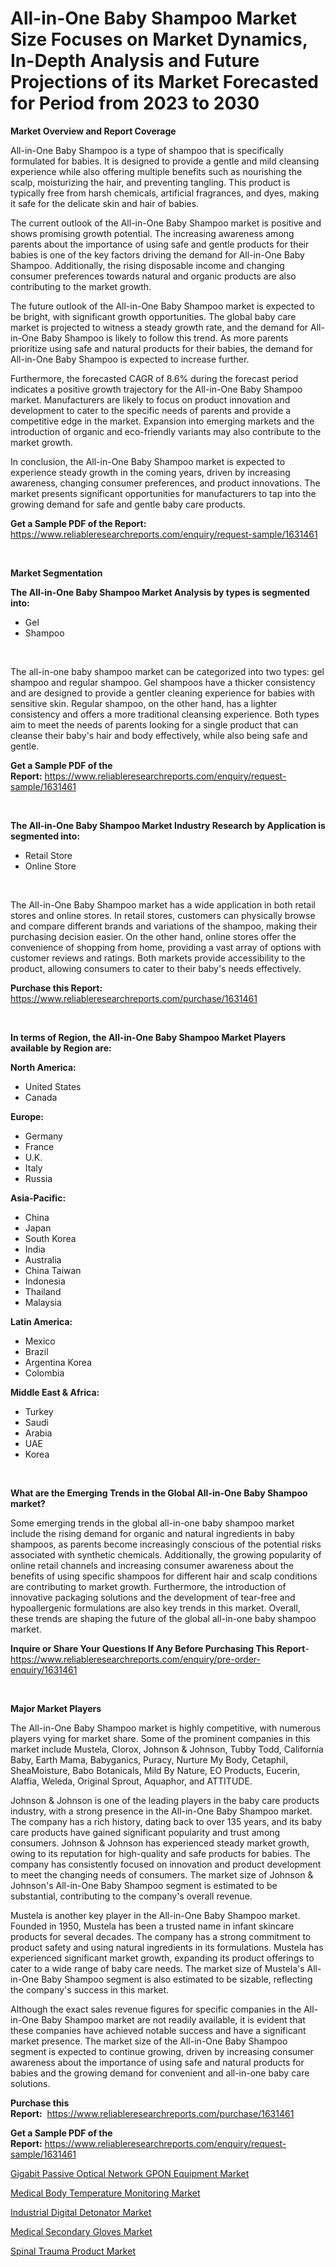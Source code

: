<p><h1>All-in-One Baby Shampoo Market Size Focuses on Market Dynamics, In-Depth Analysis and Future Projections of its Market Forecasted for Period from 2023 to 2030</h1></p><p><strong>Market Overview and Report Coverage</strong></p>
<p><p>All-in-One Baby Shampoo is a type of shampoo that is specifically formulated for babies. It is designed to provide a gentle and mild cleansing experience while also offering multiple benefits such as nourishing the scalp, moisturizing the hair, and preventing tangling. This product is typically free from harsh chemicals, artificial fragrances, and dyes, making it safe for the delicate skin and hair of babies.</p><p>The current outlook of the All-in-One Baby Shampoo market is positive and shows promising growth potential. The increasing awareness among parents about the importance of using safe and gentle products for their babies is one of the key factors driving the demand for All-in-One Baby Shampoo. Additionally, the rising disposable income and changing consumer preferences towards natural and organic products are also contributing to the market growth.</p><p>The future outlook of the All-in-One Baby Shampoo market is expected to be bright, with significant growth opportunities. The global baby care market is projected to witness a steady growth rate, and the demand for All-in-One Baby Shampoo is likely to follow this trend. As more parents prioritize using safe and natural products for their babies, the demand for All-in-One Baby Shampoo is expected to increase further.</p><p>Furthermore, the forecasted CAGR of 8.6% during the forecast period indicates a positive growth trajectory for the All-in-One Baby Shampoo market. Manufacturers are likely to focus on product innovation and development to cater to the specific needs of parents and provide a competitive edge in the market. Expansion into emerging markets and the introduction of organic and eco-friendly variants may also contribute to the market growth.</p><p>In conclusion, the All-in-One Baby Shampoo market is expected to experience steady growth in the coming years, driven by increasing awareness, changing consumer preferences, and product innovations. The market presents significant opportunities for manufacturers to tap into the growing demand for safe and gentle baby care products.</p></p>
<p><strong>Get a Sample PDF of the Report:</strong> <a href="https://www.reliableresearchreports.com/enquiry/request-sample/1631461">https://www.reliableresearchreports.com/enquiry/request-sample/1631461</a></p>
<p>&nbsp;</p>
<p><strong>Market Segmentation</strong></p>
<p><strong>The All-in-One Baby Shampoo Market Analysis by types is segmented into:</strong></p>
<p><ul><li>Gel</li><li>Shampoo</li></ul></p>
<p>&nbsp;</p>
<p><p>The all-in-one baby shampoo market can be categorized into two types: gel shampoo and regular shampoo. Gel shampoos have a thicker consistency and are designed to provide a gentler cleaning experience for babies with sensitive skin. Regular shampoo, on the other hand, has a lighter consistency and offers a more traditional cleansing experience. Both types aim to meet the needs of parents looking for a single product that can cleanse their baby's hair and body effectively, while also being safe and gentle.</p></p>
<p><strong>Get a Sample PDF of the Report:</strong>&nbsp;<a href="https://www.reliableresearchreports.com/enquiry/request-sample/1631461">https://www.reliableresearchreports.com/enquiry/request-sample/1631461</a></p>
<p>&nbsp;</p>
<p><strong>The All-in-One Baby Shampoo Market Industry Research by Application is segmented into:</strong></p>
<p><ul><li>Retail Store</li><li>Online Store</li></ul></p>
<p>&nbsp;</p>
<p><p>The All-in-One Baby Shampoo market has a wide application in both retail stores and online stores. In retail stores, customers can physically browse and compare different brands and variations of the shampoo, making their purchasing decision easier. On the other hand, online stores offer the convenience of shopping from home, providing a vast array of options with customer reviews and ratings. Both markets provide accessibility to the product, allowing consumers to cater to their baby's needs effectively.</p></p>
<p><strong>Purchase this Report:</strong>&nbsp; <a href="https://www.reliableresearchreports.com/purchase/1631461">https://www.reliableresearchreports.com/purchase/1631461</a></p>
<p>&nbsp;</p>
<p><strong>In terms of Region, the All-in-One Baby Shampoo Market Players available by Region are:</strong></p>
<p>
    <p> <strong> North America: </strong>
        <ul>
            <li>United States</li>
            <li>Canada</li>
        </ul>
        </p> 
    <p> <strong> Europe: </strong>
        <ul>
            <li>Germany</li>
            <li>France</li>
            <li>U.K.</li>
            <li>Italy</li>
            <li>Russia</li>
        </ul>
        </p> 
    <p> <strong> Asia-Pacific: </strong>
        <ul>
            <li>China</li>
            <li>Japan</li>
            <li>South Korea</li>
            <li>India</li>
            <li>Australia</li>
            <li>China Taiwan</li>
            <li>Indonesia</li>
            <li>Thailand</li>
            <li>Malaysia</li>
        </ul>
        </p> 
    <p> <strong> Latin America: </strong>
        <ul>
            <li>Mexico</li>
            <li>Brazil</li>
            <li>Argentina Korea</li>
            <li>Colombia</li>
        </ul>
        </p> 
    <p> <strong> Middle East & Africa: </strong>
        <ul>
            <li>Turkey</li>
            <li>Saudi</li>
            <li>Arabia</li>
            <li>UAE</li>
            <li>Korea</li>
        </ul>
    </p>
    </p>
<p>&nbsp;</p>
<p><strong>What are the Emerging Trends in the Global All-in-One Baby Shampoo market?</strong></p>
<p><p>Some emerging trends in the global all-in-one baby shampoo market include the rising demand for organic and natural ingredients in baby shampoos, as parents become increasingly conscious of the potential risks associated with synthetic chemicals. Additionally, the growing popularity of online retail channels and increasing consumer awareness about the benefits of using specific shampoos for different hair and scalp conditions are contributing to market growth. Furthermore, the introduction of innovative packaging solutions and the development of tear-free and hypoallergenic formulations are also key trends in this market. Overall, these trends are shaping the future of the global all-in-one baby shampoo market.</p></p>
<p><strong>Inquire or Share Your Questions If Any Before Purchasing This Report</strong>- <a href="https://www.reliableresearchreports.com/enquiry/pre-order-enquiry/1631461">https://www.reliableresearchreports.com/enquiry/pre-order-enquiry/1631461</a></p>
<p>&nbsp;</p>
<p><strong>Major Market Players</strong></p>
<p><p>The All-in-One Baby Shampoo market is highly competitive, with numerous players vying for market share. Some of the prominent companies in this market include Mustela, Clorox, Johnson & Johnson, Tubby Todd, California Baby, Earth Mama, Babyganics, Puracy, Nurture My Body, Cetaphil, SheaMoisture, Babo Botanicals, Mild By Nature, EO Products, Eucerin, Alaffia, Weleda, Original Sprout, Aquaphor, and ATTITUDE.</p><p>Johnson & Johnson is one of the leading players in the baby care products industry, with a strong presence in the All-in-One Baby Shampoo market. The company has a rich history, dating back to over 135 years, and its baby care products have gained significant popularity and trust among consumers. Johnson & Johnson has experienced steady market growth, owing to its reputation for high-quality and safe products for babies. The company has consistently focused on innovation and product development to meet the changing needs of consumers. The market size of Johnson & Johnson's All-in-One Baby Shampoo segment is estimated to be substantial, contributing to the company's overall revenue.</p><p>Mustela is another key player in the All-in-One Baby Shampoo market. Founded in 1950, Mustela has been a trusted name in infant skincare products for several decades. The company has a strong commitment to product safety and using natural ingredients in its formulations. Mustela has experienced significant market growth, expanding its product offerings to cater to a wide range of baby care needs. The market size of Mustela's All-in-One Baby Shampoo segment is also estimated to be sizable, reflecting the company's success in this market.</p><p>Although the exact sales revenue figures for specific companies in the All-in-One Baby Shampoo market are not readily available, it is evident that these companies have achieved notable success and have a significant market presence. The market size of the All-in-One Baby Shampoo segment is expected to continue growing, driven by increasing consumer awareness about the importance of using safe and natural products for babies and the growing demand for convenient and all-in-one baby care solutions.</p></p>
<p><strong>Purchase this Report:</strong>&nbsp;&nbsp;<a href="https://www.reliableresearchreports.com/purchase/1631461">https://www.reliableresearchreports.com/purchase/1631461</a></p>
<p></p>
<p><strong>Get a Sample PDF of the Report:</strong>&nbsp;<a href="https://www.reliableresearchreports.com/enquiry/request-sample/1631461">https://www.reliableresearchreports.com/enquiry/request-sample/1631461</a></p>
<p><p><a href="https://medium.com/@lloydgrimes52/gigabit-passive-optical-network-gpon-equipment-market-competitive-analysis-market-trends-and-730350d6a8ec">Gigabit Passive Optical Network GPON Equipment Market</a></p><p><a href="https://medium.com/@malliefeest1955/medical-body-temperature-monitoring-market-exploring-market-share-market-trends-and-future-43c5b675edf4">Medical Body Temperature Monitoring Market</a></p><p><a href="https://medium.com/@saigemarvin1946/industrial-digital-detonator-market-analysis-and-sze-forecasted-for-period-from-2023-to-2030-66347f9dc30c">Industrial Digital Detonator Market</a></p><p><a href="https://medium.com/@ethelcrooks2023/medical-secondary-gloves-market-size-market-outlook-and-market-forecast-2023-to-2030-905c435c5ed2">Medical Secondary Gloves Market</a></p><p><a href="https://medium.com/@stoneernser2023/spinal-trauma-product-market-outlook-industry-overview-and-forecast-2023-to-2030-a82c402ee928">Spinal Trauma Product Market</a></p></p>